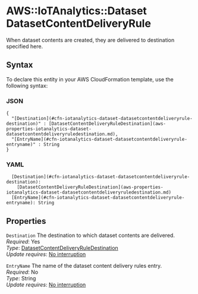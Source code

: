 # AWS::IoTAnalytics::Dataset DatasetContentDeliveryRule<a name="aws-properties-iotanalytics-dataset-datasetcontentdeliveryrule"></a>

When dataset contents are created, they are delivered to destination specified here\.

## Syntax<a name="aws-properties-iotanalytics-dataset-datasetcontentdeliveryrule-syntax"></a>

To declare this entity in your AWS CloudFormation template, use the following syntax:

### JSON<a name="aws-properties-iotanalytics-dataset-datasetcontentdeliveryrule-syntax.json"></a>

```
{
  "[Destination](#cfn-iotanalytics-dataset-datasetcontentdeliveryrule-destination)" : [DatasetContentDeliveryRuleDestination](aws-properties-iotanalytics-dataset-datasetcontentdeliveryruledestination.md),
  "[EntryName](#cfn-iotanalytics-dataset-datasetcontentdeliveryrule-entryname)" : String
}
```

### YAML<a name="aws-properties-iotanalytics-dataset-datasetcontentdeliveryrule-syntax.yaml"></a>

```
  [Destination](#cfn-iotanalytics-dataset-datasetcontentdeliveryrule-destination): 
    [DatasetContentDeliveryRuleDestination](aws-properties-iotanalytics-dataset-datasetcontentdeliveryruledestination.md)
  [EntryName](#cfn-iotanalytics-dataset-datasetcontentdeliveryrule-entryname): String
```

## Properties<a name="aws-properties-iotanalytics-dataset-datasetcontentdeliveryrule-properties"></a>

`Destination`  <a name="cfn-iotanalytics-dataset-datasetcontentdeliveryrule-destination"></a>
The destination to which dataset contents are delivered\.  
*Required*: Yes  
*Type*: [DatasetContentDeliveryRuleDestination](aws-properties-iotanalytics-dataset-datasetcontentdeliveryruledestination.md)  
*Update requires*: [No interruption](https://docs.aws.amazon.com/AWSCloudFormation/latest/UserGuide/using-cfn-updating-stacks-update-behaviors.html#update-no-interrupt)

`EntryName`  <a name="cfn-iotanalytics-dataset-datasetcontentdeliveryrule-entryname"></a>
The name of the dataset content delivery rules entry\.  
*Required*: No  
*Type*: String  
*Update requires*: [No interruption](https://docs.aws.amazon.com/AWSCloudFormation/latest/UserGuide/using-cfn-updating-stacks-update-behaviors.html#update-no-interrupt)